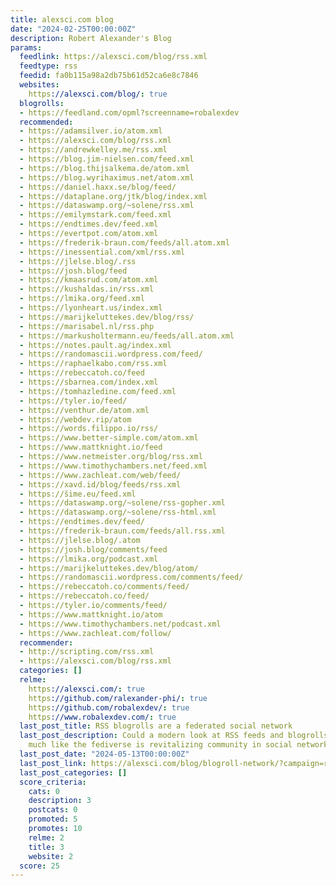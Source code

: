 ```yaml
---
title: alexsci.com blog
date: "2024-02-25T00:00:00Z"
description: Robert Alexander's Blog
params:
  feedlink: https://alexsci.com/blog/rss.xml
  feedtype: rss
  feedid: fa0b115a98a2db75b61d52ca6e8c7846
  websites:
    https://alexsci.com/blog/: true
  blogrolls:
  - https://feedland.com/opml?screenname=robalexdev
  recommended:
  - https://adamsilver.io/atom.xml
  - https://alexsci.com/blog/rss.xml
  - https://andrewkelley.me/rss.xml
  - https://blog.jim-nielsen.com/feed.xml
  - https://blog.thijsalkema.de/atom.xml
  - https://blog.wyrihaximus.net/atom.xml
  - https://daniel.haxx.se/blog/feed/
  - https://dataplane.org/jtk/blog/index.xml
  - https://dataswamp.org/~solene/rss.xml
  - https://emilymstark.com/feed.xml
  - https://endtimes.dev/feed.xml
  - https://evertpot.com/atom.xml
  - https://frederik-braun.com/feeds/all.atom.xml
  - https://inessential.com/xml/rss.xml
  - https://jlelse.blog/.rss
  - https://josh.blog/feed
  - https://kmaasrud.com/atom.xml
  - https://kushaldas.in/rss.xml
  - https://lmika.org/feed.xml
  - https://lyonheart.us/index.xml
  - https://marijkeluttekes.dev/blog/rss/
  - https://marisabel.nl/rss.php
  - https://markusholtermann.eu/feeds/all.atom.xml
  - https://notes.pault.ag/index.xml
  - https://randomascii.wordpress.com/feed/
  - https://raphaelkabo.com/rss.xml
  - https://rebeccatoh.co/feed
  - https://sbarnea.com/index.xml
  - https://tomhazledine.com/feed.xml
  - https://tyler.io/feed/
  - https://venthur.de/atom.xml
  - https://webdev.rip/atom
  - https://words.filippo.io/rss/
  - https://www.better-simple.com/atom.xml
  - https://www.mattknight.io/feed
  - https://www.netmeister.org/blog/rss.xml
  - https://www.timothychambers.net/feed.xml
  - https://www.zachleat.com/web/feed/
  - https://xavd.id/blog/feeds/rss.xml
  - https://šime.eu/feed.xml
  - https://dataswamp.org/~solene/rss-gopher.xml
  - https://dataswamp.org/~solene/rss-html.xml
  - https://endtimes.dev/feed/
  - https://frederik-braun.com/feeds/all.rss.xml
  - https://jlelse.blog/.atom
  - https://josh.blog/comments/feed
  - https://lmika.org/podcast.xml
  - https://marijkeluttekes.dev/blog/atom/
  - https://randomascii.wordpress.com/comments/feed/
  - https://rebeccatoh.co/comments/feed/
  - https://rebeccatoh.co/feed/
  - https://tyler.io/comments/feed/
  - https://www.mattknight.io/atom
  - https://www.timothychambers.net/podcast.xml
  - https://www.zachleat.com/follow/
  recommender:
  - http://scripting.com/rss.xml
  - https://alexsci.com/blog/rss.xml
  categories: []
  relme:
    https://alexsci.com/: true
    https://github.com/ralexander-phi/: true
    https://github.com/robalexdev/: true
    https://www.robalexdev.com/: true
  last_post_title: RSS blogrolls are a federated social network
  last_post_description: Could a modern look at RSS feeds and blogrolls help the small-web
    much like the fediverse is revitalizing community in social networks?
  last_post_date: "2024-05-13T00:00:00Z"
  last_post_link: https://alexsci.com/blog/blogroll-network/?campaign=rss
  last_post_categories: []
  score_criteria:
    cats: 0
    description: 3
    postcats: 0
    promoted: 5
    promotes: 10
    relme: 2
    title: 3
    website: 2
  score: 25
---
```

